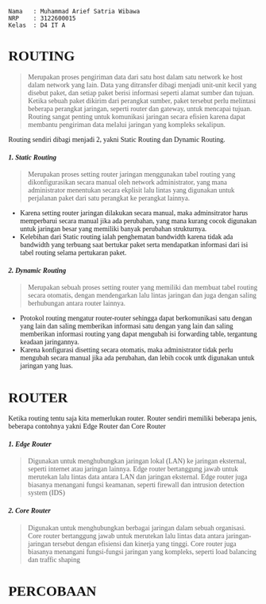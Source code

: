 ```Copy Code
Nama   : Muhammad Arief Satria Wibawa
NRP    : 3122600015
Kelas  : D4 IT A
```

**<h1 style="font-family:bahnschrift;">ROUTING</h1>**
><div class ="isi" style="font-family:bahnschrift;"> Merupakan proses pengiriman data dari satu host dalam satu network ke host dalam network yang lain. Data yang ditransfer dibagi menjadi unit-unit kecil yang disebut paket, dan setiap paket berisi informasi seperti alamat sumber dan tujuan. Ketika sebuah paket dikirim dari perangkat sumber, paket tersebut perlu melintasi beberapa perangkat jaringan, seperti router dan gateway, untuk mencapai tujuan. Routing sangat penting untuk komunikasi jaringan secara efisien karena dapat membantu pengiriman data melalui jaringan yang kompleks sekalipun.

<div class ="isi" style="font-family:bahnschrift;"> Routing sendiri dibagi menjadi 2, yakni Static Routing dan Dynamic Routing.

***<h4 style="font-family:bahnschrift;">1. Static Routing</h4>*** 
> <div class ="isi" style="font-family:bahnschrift;"> Merupakan proses setting router jaringan menggunakan tabel routing yang dikonfigurasikan secara manual oleh network administrator, yang mana administrator menentukan secara ekplisit lalu lintas yang digunakan untuk perjalanan paket dari satu perangkat ke perangkat lainnya.

- <div class ="isi" style="font-family:bahnschrift;">Karena setting router jaringan dilakukan secara manual, maka adminsitrator harus memperbarui secara manual jika ada perubahan, yang mana kurang cocok digunakan untuk jaringan besar yang memiliki banyak perubahan strukturnya.
- <div class ="isi" style="font-family:bahnschrift;">Kelebihan dari Static routing ialah penghematan bandwidth karena tidak ada bandwidth yang terbuang saat bertukar paket serta mendapatkan informasi dari isi tabel routing selama pertukaran paket.


***<h4 style="font-family:bahnschrift;">2. Dynamic Routing</h4>*** 

> <div class ="isi" style="font-family:bahnschrift;"> Merupakan sebuah proses setting router yang memiliki dan membuat tabel routing secara otomatis, dengan mendengarkan lalu lintas jaringan dan juga dengan saling berhubungan antara router lainnya. 
- <div class ="isi" style="font-family:bahnschrift;">Protokol routing mengatur router-router sehingga dapat berkomunikasi satu dengan yang lain dan saling memberikan informasi satu dengan yang lain dan saling memberikan informasi routing yang dapat mengubah isi forwarding table, tergantung keadaan jaringannya.
- <div class ="isi" style="font-family:bahnschrift;"> Karena konfigurasi disetting secara otomatis, maka administrator tidak perlu mengubah secara manual jika ada perubahan, dan lebih cocok untk digunakan untuk jaringan yang luas.

**<h1 style="font-family:bahnschrift;">ROUTER</h1>**
<div class ="isi" style="font-family:bahnschrift;">Ketika routing tentu saja kita memerlukan router. Router sendiri memiliki beberapa jenis, beberapa contohnya yakni Edge Router dan Core Router

***<h4 style="font-family:bahnschrift;">1. Edge Router</h4>*** 
> <div class ="isi" style="font-family:bahnschrift;">Digunakan untuk menghubungkan jaringan lokal (LAN) ke jaringan eksternal, seperti internet atau jaringan lainnya. Edge router bertanggung jawab untuk merutekan lalu lintas data antara LAN dan jaringan eksternal. Edge router juga biasanya menangani fungsi keamanan, seperti firewall dan intrusion detection system (IDS)

***<h4 style="font-family:bahnschrift;">2. Core Router</h4>*** 
> <div class ="isi" style="font-family:bahnschrift;">Digunakan untuk menghubungkan berbagai jaringan dalam sebuah organisasi. Core router bertanggung jawab untuk merutekan lalu lintas data antara jaringan-jaringan tersebut dengan efisiensi dan kinerja yang tinggi. Core router juga biasanya menangani fungsi-fungsi jaringan yang kompleks, seperti load balancing dan traffic shaping

**<h1 style="font-family:bahnschrift;">PERCOBAAN</h1>**